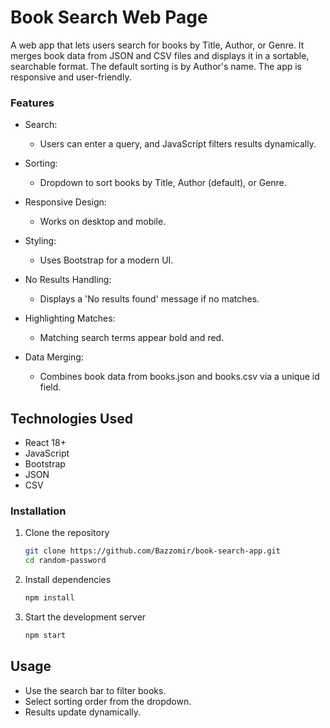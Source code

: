 # Book Search Web Page 

A web app that lets users search for books by Title, Author, or Genre. It merges book data from JSON and CSV files and displays it in a sortable, searchable format. The default sorting is by Author's name. The app is responsive and user-friendly.

### Features

- Search: 
    - Users can enter a query, and JavaScript filters results dynamically.

- Sorting:
    - Dropdown to sort books by Title, Author (default), or Genre.

- Responsive Design:
    - Works on desktop and mobile.

- Styling:
    - Uses Bootstrap for a modern UI.

- No Results Handling: 
    - Displays a 'No results found' message if no matches.

- Highlighting Matches:
    - Matching search terms appear bold and red.

- Data Merging:
    - Combines book data from books.json and books.csv via a unique id field.

## Technologies Used

- React 18+
- JavaScript
- Bootstrap
- JSON
- CSV

### Installation

1. Clone the repository
   ```bash
   git clone https://github.com/Bazzomir/book-search-app.git
   cd random-password
   ```

2. Install dependencies
   ```bash
   npm install
   ```

3. Start the development server
   ```bash
   npm start
   ```

## Usage

- Use the search bar to filter books.
- Select sorting order from the dropdown.
- Results update dynamically.